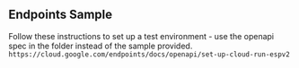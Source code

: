 ## Endpoints Sample
Follow these instructions to set up a test environment - use the openapi spec in the folder instead of the sample provided.
`https://cloud.google.com/endpoints/docs/openapi/set-up-cloud-run-espv2`